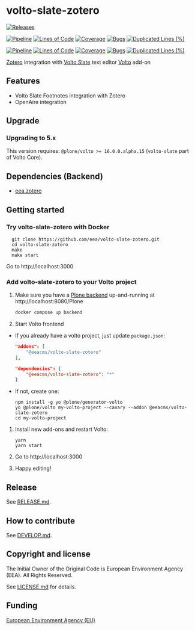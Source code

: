 # volto-slate-zotero

[![Releases](https://img.shields.io/github/v/release/eea/volto-slate-zotero)](https://github.com/eea/volto-slate-zotero/releases)

[![Pipeline](https://ci.eionet.europa.eu/buildStatus/icon?job=volto-addons%2Fvolto-slate-zotero%2Fmaster&subject=master)](https://ci.eionet.europa.eu/view/Github/job/volto-addons/job/volto-slate-zotero/job/master/display/redirect)
[![Lines of Code](https://sonarqube.eea.europa.eu/api/project_badges/measure?project=volto-slate-zotero-master&metric=ncloc)](https://sonarqube.eea.europa.eu/dashboard?id=volto-slate-zotero-master)
[![Coverage](https://sonarqube.eea.europa.eu/api/project_badges/measure?project=volto-slate-zotero-master&metric=coverage)](https://sonarqube.eea.europa.eu/dashboard?id=volto-slate-zotero-master)
[![Bugs](https://sonarqube.eea.europa.eu/api/project_badges/measure?project=volto-slate-zotero-master&metric=bugs)](https://sonarqube.eea.europa.eu/dashboard?id=volto-slate-zotero-master)
[![Duplicated Lines (%)](https://sonarqube.eea.europa.eu/api/project_badges/measure?project=volto-slate-zotero-master&metric=duplicated_lines_density)](https://sonarqube.eea.europa.eu/dashboard?id=volto-slate-zotero-master)

[![Pipeline](https://ci.eionet.europa.eu/buildStatus/icon?job=volto-addons%2Fvolto-slate-zotero%2Fdevelop&subject=develop)](https://ci.eionet.europa.eu/view/Github/job/volto-addons/job/volto-slate-zotero/job/develop/display/redirect)
[![Lines of Code](https://sonarqube.eea.europa.eu/api/project_badges/measure?project=volto-slate-zotero-develop&metric=ncloc)](https://sonarqube.eea.europa.eu/dashboard?id=volto-slate-zotero-develop)
[![Coverage](https://sonarqube.eea.europa.eu/api/project_badges/measure?project=volto-slate-zotero-develop&metric=coverage)](https://sonarqube.eea.europa.eu/dashboard?id=volto-slate-zotero-develop)
[![Bugs](https://sonarqube.eea.europa.eu/api/project_badges/measure?project=volto-slate-zotero-develop&metric=bugs)](https://sonarqube.eea.europa.eu/dashboard?id=volto-slate-zotero-develop)
[![Duplicated Lines (%)](https://sonarqube.eea.europa.eu/api/project_badges/measure?project=volto-slate-zotero-develop&metric=duplicated_lines_density)](https://sonarqube.eea.europa.eu/dashboard?id=volto-slate-zotero-develop)

[Zotero](https://www.zotero.org/) integration with [Volto Slate](https://6.dev-docs.plone.org/volto/configuration/volto-slate/) text editor [Volto](https://github.com/plone/volto) add-on

## Features

- Volto Slate Footnotes integration with Zotero
- OpenAire integration

## Upgrade

### Upgrading to 5.x

This version requires: `@plone/volto >= 16.0.0.alpha.15` (`volto-slate` part of Volto Core).

## Dependencies (Backend)

* [eea.zotero](https://pypi.org/project/eea.zotero)

## Getting started

### Try volto-slate-zotero with Docker

      git clone https://github.com/eea/volto-slate-zotero.git
      cd volto-slate-zotero
      make
      make start

Go to http://localhost:3000

### Add volto-slate-zotero to your Volto project

1. Make sure you have a [Plone backend](https://plone.org/download) up-and-running at http://localhost:8080/Plone

   ```Bash
   docker compose up backend
   ```

1. Start Volto frontend

* If you already have a volto project, just update `package.json`:

   ```JSON
   "addons": [
       "@eeacms/volto-slate-zotero"
   ],

   "dependencies": {
       "@eeacms/volto-slate-zotero": "*"
   }
   ```

* If not, create one:

   ```
   npm install -g yo @plone/generator-volto
   yo @plone/volto my-volto-project --canary --addon @eeacms/volto-slate-zotero
   cd my-volto-project
   ```

1. Install new add-ons and restart Volto:

   ```
   yarn
   yarn start
   ```

1. Go to http://localhost:3000

1. Happy editing!

## Release

See [RELEASE.md](https://github.com/eea/volto-slate-zotero/blob/master/RELEASE.md).

## How to contribute

See [DEVELOP.md](https://github.com/eea/volto-slate-zotero/blob/master/DEVELOP.md).

## Copyright and license

The Initial Owner of the Original Code is European Environment Agency (EEA).
All Rights Reserved.

See [LICENSE.md](https://github.com/eea/volto-slate-zotero/blob/master/LICENSE.md) for details.

## Funding

[European Environment Agency (EU)](http://eea.europa.eu)
